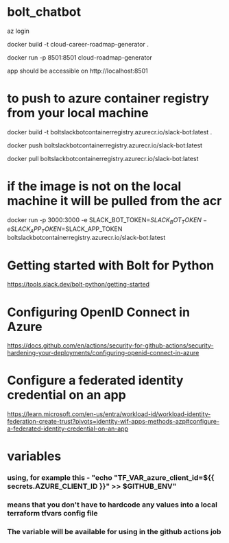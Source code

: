 # bolt_chatbot

az login

docker build -t cloud-career-roadmap-generator .

docker run -p 8501:8501 cloud-roadmap-generator

app should be accessible on http://localhost:8501

# to push to azure container registry from your local machine

docker build -t boltslackbotcontainerregistry.azurecr.io/slack-bot:latest .

docker push boltslackbotcontainerregistry.azurecr.io/slack-bot:latest

docker pull boltslackbotcontainerregistry.azurecr.io/slack-bot:latest

# if the image is not on the local machine it will be pulled from the acr

docker run -p 3000:3000 -e SLACK_BOT_TOKEN=$SLACK_BOT_TOKEN -e SLACK_APP_TOKEN=$SLACK_APP_TOKEN boltslackbotcontainerregistry.azurecr.io/slack-bot:latest

# Getting started with Bolt for Python

https://tools.slack.dev/bolt-python/getting-started

# Configuring OpenID Connect in Azure

https://docs.github.com/en/actions/security-for-github-actions/security-hardening-your-deployments/configuring-openid-connect-in-azure

# Configure a federated identity credential on an app

https://learn.microsoft.com/en-us/entra/workload-id/workload-identity-federation-create-trust?pivots=identity-wif-apps-methods-azp#configure-a-federated-identity-credential-on-an-app

# variables

### using, for example this - "echo "TF_VAR_azure_client_id=${{ secrets.AZURE_CLIENT_ID }}" >> $GITHUB_ENV"
### means that you don't have to hardcode any values into a local terraform tfvars config file
### The variable will be available for using in the github actions job

